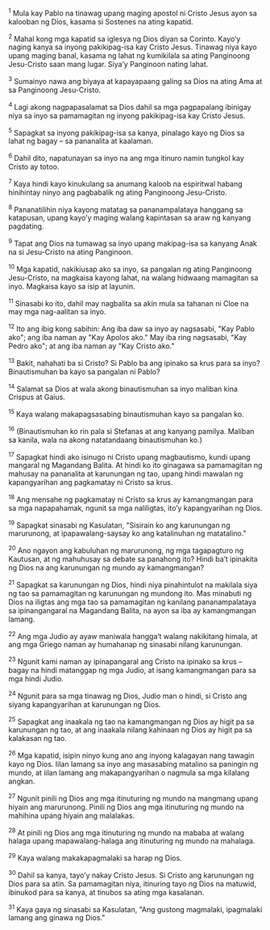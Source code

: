 <sup>1</sup>
Mula kay Pablo na tinawag upang maging apostol ni Cristo Jesus ayon sa kalooban ng Dios, kasama si Sostenes na ating kapatid. 

<sup>2</sup>
Mahal kong mga kapatid sa iglesya ng Dios diyan sa Corinto. Kayoʼy naging kanya sa inyong pakikipag-isa kay Cristo Jesus. Tinawag niya kayo upang maging banal, kasama ng lahat ng kumikilala sa ating Panginoong Jesu-Cristo saan mang lugar. Siyaʼy Panginoon nating lahat. 

<sup>3</sup>
Sumainyo nawa ang biyaya at kapayapaang galing sa Dios na ating Ama at sa Panginoong Jesu-Cristo.

<sup>4</sup>
Lagi akong nagpapasalamat sa Dios dahil sa mga pagpapalang ibinigay niya sa inyo sa pamamagitan ng inyong pakikipag-isa kay Cristo Jesus. 

<sup>5</sup>
Sapagkat sa inyong pakikipag-isa sa kanya, pinalago kayo ng Dios sa lahat ng bagay – sa pananalita at kaalaman. 

<sup>6</sup>
Dahil dito, napatunayan sa inyo na ang mga itinuro namin tungkol kay Cristo ay totoo. 

<sup>7</sup>
Kaya hindi kayo kinukulang sa anumang kaloob na espiritwal habang hinihintay ninyo ang pagbabalik ng ating Panginoong Jesu-Cristo. 

<sup>8</sup>
Pananatilihin niya kayong matatag sa pananampalataya hanggang sa katapusan, upang kayoʼy maging walang kapintasan sa araw ng kanyang pagdating. 

<sup>9</sup>
Tapat ang Dios na tumawag sa inyo upang makipag-isa sa kanyang Anak na si Jesu-Cristo na ating Panginoon.

<sup>10</sup>
Mga kapatid, nakikiusap ako sa inyo, sa pangalan ng ating Panginoong Jesu-Cristo, na magkaisa kayong lahat, na walang hidwaang mamagitan sa inyo. Magkaisa kayo sa isip at layunin. 

<sup>11</sup>
Sinasabi ko ito, dahil may nagbalita sa akin mula sa tahanan ni Cloe na may mga nag-aalitan sa inyo. 

<sup>12</sup>
Ito ang ibig kong sabihin: Ang iba daw sa inyo ay nagsasabi, "Kay Pablo ako"; ang iba naman ay "Kay Apolos ako." May iba ring nagsasabi, "Kay Pedro ako"; at ang iba naman ay "Kay Cristo ako." 

<sup>13</sup>
Bakit, nahahati ba si Cristo? Si Pablo ba ang ipinako sa krus para sa inyo? Binautismuhan ba kayo sa pangalan ni Pablo? 

<sup>14</sup>
Salamat sa Dios at wala akong binautismuhan sa inyo maliban kina Crispus at Gaius. 

<sup>15</sup>
Kaya walang makapagsasabing binautismuhan kayo sa pangalan ko. 

<sup>16</sup>
(Binautismuhan ko rin pala si Stefanas at ang kanyang pamilya. Maliban sa kanila, wala na akong natatandaang binautismuhan ko.) 

<sup>17</sup>
Sapagkat hindi ako isinugo ni Cristo upang magbautismo, kundi upang mangaral ng Magandang Balita. At hindi ko ito ginagawa sa pamamagitan ng mahusay na pananalita at karunungan ng tao, upang hindi mawalan ng kapangyarihan ang pagkamatay ni Cristo sa krus.

<sup>18</sup>
Ang mensahe ng pagkamatay ni Cristo sa krus ay kamangmangan para sa mga napapahamak, ngunit sa mga naliligtas, itoʼy kapangyarihan ng Dios. 

<sup>19</sup>
Sapagkat sinasabi ng Kasulatan, "Sisirain ko ang karunungan ng marurunong, at ipapawalang-saysay ko ang katalinuhan ng matatalino." 

<sup>20</sup>
Ano ngayon ang kabuluhan ng marurunong, ng mga tagapagturo ng Kautusan, at ng mahuhusay sa debate sa panahong ito? Hindi baʼt ipinakita ng Dios na ang karunungan ng mundo ay kamangmangan? 

<sup>21</sup>
Sapagkat sa karunungan ng Dios, hindi niya pinahintulot na makilala siya ng tao sa pamamagitan ng karunungan ng mundong ito. Mas minabuti ng Dios na iligtas ang mga tao sa pamamagitan ng kanilang pananampalataya sa ipinangangaral na Magandang Balita, na ayon sa iba ay kamangmangan lamang. 

<sup>22</sup>
Ang mga Judio ay ayaw maniwala hanggaʼt walang nakikitang himala, at ang mga Griego naman ay humahanap ng sinasabi nilang karunungan. 

<sup>23</sup>
Ngunit kami naman ay ipinapangaral ang Cristo na ipinako sa krus – bagay na hindi matanggap ng mga Judio, at isang kamangmangan para sa mga hindi Judio. 

<sup>24</sup>
Ngunit para sa mga tinawag ng Dios, Judio man o hindi, si Cristo ang siyang kapangyarihan at karunungan ng Dios. 

<sup>25</sup>
Sapagkat ang inaakala ng tao na kamangmangan ng Dios ay higit pa sa karunungan ng tao, at ang inaakala nilang kahinaan ng Dios ay higit pa sa kalakasan ng tao. 

<sup>26</sup>
Mga kapatid, isipin ninyo kung ano ang inyong kalagayan nang tawagin kayo ng Dios. Iilan lamang sa inyo ang masasabing matalino sa paningin ng mundo, at iilan lamang ang makapangyarihan o nagmula sa mga kilalang angkan. 

<sup>27</sup>
Ngunit pinili ng Dios ang mga itinuturing ng mundo na mangmang upang hiyain ang marurunong. Pinili ng Dios ang mga itinuturing ng mundo na mahihina upang hiyain ang malalakas. 

<sup>28</sup>
At pinili ng Dios ang mga itinuturing ng mundo na mababa at walang halaga upang mapawalang-halaga ang itinuturing ng mundo na mahalaga. 

<sup>29</sup>
Kaya walang makakapagmalaki sa harap ng Dios. 

<sup>30</sup>
Dahil sa kanya, tayoʼy nakay Cristo Jesus. Si Cristo ang karunungan ng Dios para sa atin. Sa pamamagitan niya, itinuring tayo ng Dios na matuwid, ibinukod para sa kanya, at tinubos sa ating mga kasalanan. 

<sup>31</sup>
Kaya gaya ng sinasabi sa Kasulatan, "Ang gustong magmalaki, ipagmalaki lamang ang ginawa ng Dios."